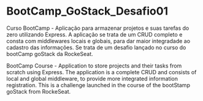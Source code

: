 # BootCamp_GoStack_Desafio01
Curso BootCamp - Aplicação para armazenar projetos e suas tarefas do zero utilizando Express.
A aplicação se trata de um CRUD completo e consta com middlewares locais e globais, para dar maior integradade ao cadastro das informações.
Se trata de um desafio lançado no curso do bootCamp goStack da RockeSeat.

BootCamp Course - Application to store projects and their tasks from scratch using Express.
The application is a complete CRUD and consists of local and global middleware, to provide more integrated information registration.
This is a challenge launched in the course of the bootStamp goStack from RockeSeat.




